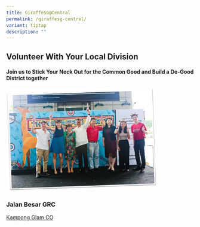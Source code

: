 ```yaml
---
title: GiraffeSG@Central
permalink: /giraffesg-central/
variant: tiptap
description: ""
---
```

<h2>Volunteer With Your Local Division</h2>
<h4>Join us to Stick Your Neck Out for the Common Good and Build a Do-Good District together</h4>
<p></p>
<p></p>
<p></p>
<div class="isomer-image-wrapper">
<img style="width: 80%;" height="auto" width="100%" alt="" src="/images/GiraffeSG_Heroes_png.jpg">
</div>
<h3>Jalan Besar GRC</h3>
<p><a href="https://go.gov.sg/volunteer-kampongglam" rel="noopener nofollow" target="_blank">Kampong Glam CO</a>
</p>
<p></p>